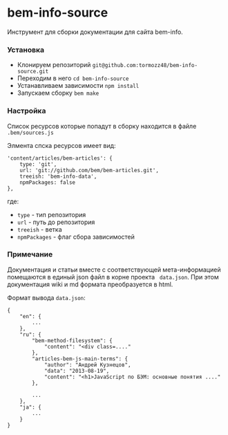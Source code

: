 bem-info-source
=====

Инструмент для сборки документации для сайта bem-info.

### Установка

* Клонируем репозиторий `git@github.com:tormozz48/bem-info-source.git`
* Переходим в него `cd bem-info-source`
* Устанавливаем зависимости `npm install`
* Запускаем сборку `bem make`

### Настройка

Список ресурсов которые попадут в сборку находится в файле `.bem/sources.js`

Элмента спска ресурсов имеет вид:

```
'content/articles/bem-articles': {
    type: 'git',
    url: 'git://github.com/bem/bem-articles.git',
    treeish: 'bem-info-data',
    npmPackages: false
},
```

где:

* `type` - тип репозитория
* `url` - путь до репозитория
* `treeish` - ветка
* `npmPackages` - флаг сбора зависимостей

### Примечание

Документация и статьи вместе с соответствующей мета-информацией помещаются
в единый json файл в корне проекта ` data.json`. При этом документация wiki и md формата
преобразуется в html.

Формат вывода `data.json`:

```
{
    "en": {
        ...
    },
    "ru": {
        "bem-method-filesystem": {
            "content": "<div class=...."
        },
        "articles-bem-js-main-terms": {
            "author": "Андрей Кузнецов",
            "data": "2013-08-19",
            "content": "<h1>JavaScript по БЭМ: основные понятия ...."
        },

        ...
    },
    "ja": {
        ...
    }
}
```
